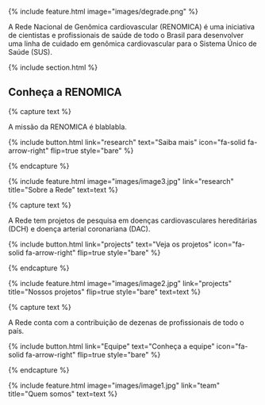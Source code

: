---
---
{%
include feature.html
image="images/degrade.png"
%}

A Rede Nacional de Genômica cardiovascular (RENOMICA) é uma iniciativa de cientistas e profissionais de saúde de todo o Brasil para desenvolver uma linha de cuidado em genômica cardiovascular para o Sistema Único de Saúde (SUS).



{% include section.html %}

## Conheça a RENOMICA

{% capture text %}

A missão da RENOMICA é blablabla.

{%
  include button.html
  link="research"
  text="Saiba mais"
  icon="fa-solid fa-arrow-right"
  flip=true
  style="bare"
%}

{% endcapture %}

{%
  include feature.html
  image="images/image3.jpg"
  link="research"
  title="Sobre a Rede"
  text=text
%}

{% capture text %}

A Rede tem projetos de pesquisa em doenças cardiovasculares hereditárias (DCH) e doença arterial coronariana (DAC).

{%
  include button.html
  link="projects"
  text="Veja os projetos"
  icon="fa-solid fa-arrow-right"
  flip=true
  style="bare"
%}

{% endcapture %}

{%
  include feature.html
  image="images/image2.jpg"
  link="projects"
  title="Nossos projetos"
  flip=true
  style="bare"
  text=text
%}

{% capture text %}

A Rede conta com a contribuição de dezenas de profissionais de todo o país. 

{%
  include button.html
  link="Equipe"
  text="Conheça a equipe"
  icon="fa-solid fa-arrow-right"
  flip=true
  style="bare"
%}

{% endcapture %}

{%
  include feature.html
  image="images/image1.jpg"
  link="team"
  title="Quem somos"
  text=text
%}
